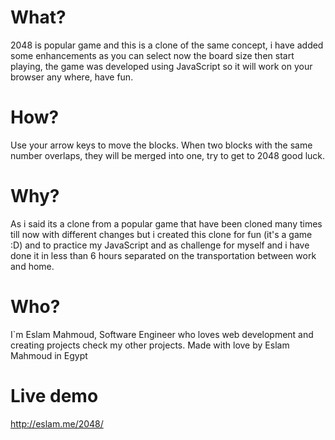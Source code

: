 What?
===============
2048 is popular game and this is a clone of the same concept, i have added some enhancements as you can select now the board size then start playing, the game was developed using JavaScript so it will work on your browser any where, have fun.

How?
===============
Use your arrow keys to move the blocks. When two blocks with the same number overlaps, they will be merged into one, try to get to 2048 good luck.

Why?
===============
As i said its a clone from a popular game that have been cloned many times till now with different changes but i created this clone for fun (it's a game :D) and to practice my JavaScript and as challenge for myself and i have done it in less than 6 hours separated on the transportation between work and home.

Who?
===============
I`m Eslam Mahmoud, Software Engineer who loves web development and creating projects check my other projects.
Made with love by Eslam Mahmoud in Egypt

Live demo
=========
http://eslam.me/2048/
